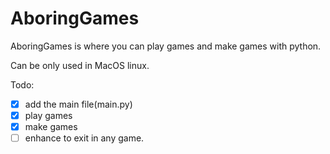 # AboringGames

AboringGames is where you can play games and make games with python.

Can be only used in MacOS linux.

Todo:

- [x] add the main file(main.py)
- [x] play games
- [x] make games
- [ ] enhance to exit in any game.
